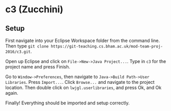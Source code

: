 # c3 (Zucchini)

## Setup

First navigate into your Eclipse Workspace folder from the command line. 
Then type `git clone https://git-teaching.cs.bham.ac.uk/mod-team-proj-2016/c3.git`.

Open up Eclipse and click on `File->New->Java Project...`. Type in `c3` for the project name and press Finish.

Go to `Window->Preferences`, then navigate to `Java->Build Path->User Libraries`. Press `Import...`. Click `Browse...` and navigate to the project location. Then double click on `lwjgl.userlibraries`, and press Ok, and Ok again.

Finally! Everything should be imported and setup correctly.
